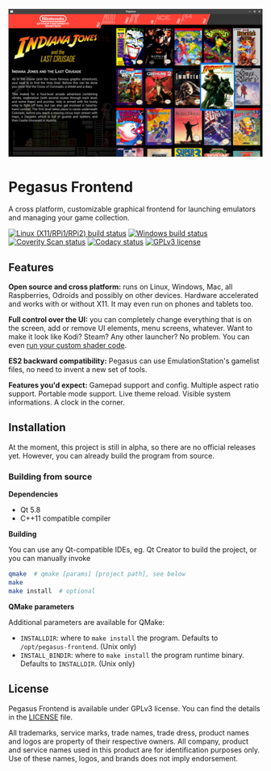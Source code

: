 ![screenshot](etc/promo/screenshot_alpha1.jpg)


# Pegasus Frontend

A cross platform, customizable graphical frontend for launching emulators and managing your game collection.

[![Linux (X11/RPi1/RPi2) build status](https://travis-ci.org/mmatyas/pegasus-frontend.svg?branch=master)](https://travis-ci.org/mmatyas/pegasus-frontend)
[![Windows build status](https://ci.appveyor.com/api/projects/status/github/mmatyas/pegasus-frontend?svg=true&branch=master)](https://ci.appveyor.com/project/mmatyas/pegasus-frontend)
[![Coverity Scan status](https://scan.coverity.com/projects/12638/badge.svg)](https://scan.coverity.com/projects/mmatyas-pegasus-frontend)
[![Codacy status](https://api.codacy.com/project/badge/Grade/716566e918a64b0fb20959c02779bbd2)](https://www.codacy.com/app/mmatyas/pegasus-frontend?utm_source=github.com&amp;utm_medium=referral&amp;utm_content=mmatyas/pegasus-frontend&amp;utm_campaign=Badge_Grade)
[![GPLv3 license](https://img.shields.io/badge/license-GPLv3-blue.svg)](LICENSE)


## Features

**Open source and cross platform:** runs on Linux, Windows, Mac, all Raspberries, Odroids and possibly on other devices. Hardware accelerated and works with or without X11. It may even run on phones and tablets too.

**Full control over the UI:** you can completely change everything that is on the screen, add or remove UI elements, menu screens, whatever. Want to make it look like Kodi? Steam? Any other launcher? No problem. You can even [run your custom shader code](etc/promo/shader_demo.jpg).

**ES2 backward compatibility:** Pegasus can use EmulationStation's gamelist files, no need to invent a new set of tools.

**Features you'd expect:** Gamepad support and config. Multiple aspect ratio support. Portable mode support. Live theme reload. Visible system informations. A clock in the corner.


## Installation

At the moment, this project is still in alpha, so there are no official releases yet. However, you can already build the program from source.

### Building from source

**Dependencies**

- Qt 5.8
- C++11 compatible compiler


**Building**

You can use any Qt-compatible IDEs, eg. Qt Creator to build the project, or you can manually invoke

```sh
qmake  # qmake [params] [project path], see below
make
make install  # optional
```

**QMake parameters**

Additional parameters are available for QMake:

- `INSTALLDIR`: where to `make install` the program. Defaults to `/opt/pegasus-frontend`. (Unix only)
- `INSTALL_BINDIR`: where to `make install` the program runtime binary. Defaults to `INSTALLDIR`. (Unix only)


## License

Pegasus Frontend is available under GPLv3 license. You can find the details in the [LICENSE](LICENSE.md) file.

All trademarks, service marks, trade names, trade dress, product names and logos are property of their respective owners. All company, product and service names used in this product are for identification purposes only. Use of these names, logos, and brands does not imply endorsement.
